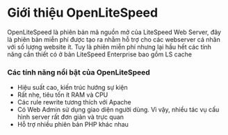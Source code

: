 # Giới thiệu OpenLiteSpeed
OpenLiteSpeed là phiên bản mã nguồn mở của LiteSpeed Web Server, đây là phiên bản miễn phí được tạo ra nhằm hỗ trợ cho các webserver cá nhân với số lượng website ít. Tuy là phiên miễn phí nhưng lại hầu hết các tính năng cần thiết có ở bản LiteSpeed Enterprise bao gồm LS cache

### Các tính năng nổi bật của OpenLiteSpeed
- Hiệu suất cao, kiến trúc hướng sự kiện
- Rất nhẹ, tiêu tốn ít RAM và CPU
- Các rule rewrite tương thích với Apache
- Có Web Admin sử dụng giao diện người dùng. Vì vậy, nhiều tác vụ cấu hình server rất đơn giản và trực quan
- Hỗ trợ nhiều phiên bản PHP khác nhau